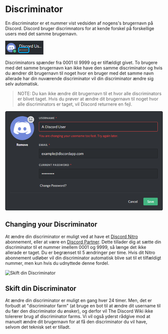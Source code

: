 <!-- TITLE: Discriminator -->
<!-- SUBTITLE: Information om Discord discriminators -->

# Discriminator
En discriminator er et nummer vist vedsiden af nogens's brugernavn på Discord. Discord bruger discrimnators for at kende forskel på forskellige users med det samme brugernavn.

![Discriminator Eksempel](/uploads/discriminator-example.png "Discriminator Eksempel")

Discriminators spænder fra 0001 til 9999 og er tilfældigt givet. To brugere med det samme brugernavn kan ikke have den samme discriminator og hvis du ændrer dit brugernavn til noget hvor en bruger med det samme navn allerade har din nuværende discriminator vil din discriminator ændre sig selv automatisk.

 > NOTE: Du kan ikke ændre dit brugernavn til et hvor alle discriminators er blivet taget. Hvis du prøver at ændre dit brugernavn til noget hvor alle discriminators er taget, vil Discord returnere en fejl.

![Brugernavnsændring](/uploads/discriminator/usernamechange.png "Brugernavnsændring")

## Changing your Discriminator
At ændre din discriminator er muligt ved at have et [Discord Nitro](/nitro) abonnement, eller at være en [Discord Partner](/partner). Dette tillader dig at sætte din discriminator til et nummer imellem 0001 og 9999, så længe det ikke allerade er taget. Du er begrænset til 5 ændringer per time. Hvis dit Nitro abonnement udløber vil din discriminator automatisk blive sat til et tilfældigt nummer, men kun hvis du udnyttede denne fordel.

![Skift din Discriminator](https://i.imgur.com/SuxuNHe.png "Skift din Discriminator")


## Skift din Discriminator
At ændre din discriminator er muligt en gang hver 24 timer. Men, det er forbudt at "discriminator farm" (at bruge en bot til at ændre dit username til du fær den discriminator du ønsker), og derfor vil The Discord Wiki ikke tolererer brug af discriminator farms. Vi vil også yderst rådgive mod at manuelt ændre dit brugernavn for at få den discriminator du vil have, selvom det teknisk set er tilladt.

